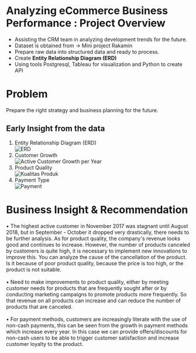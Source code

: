 # Analyzing eCommerce Business Performance : Project Overview
- Assisting the CRM team in analyzing development trends for the future.
- Dataset is obtained from 
-> Mini project Rakamin
- Prepare raw data into structured data and ready to process.
- Create **Entity Relationship Diagram (ERD)**
-   Using tools Postgresql, Tableau for visualization and Python to create API

# Problem 
Prepare the right strategy and business planning for the future.
## Early Insight from the data
1. Entity Relationship Diagram (ERD)<br>
![ERD](https://github.com/NurulIlahiHusnah/Posgre_to_python/assets/125198828/ed26a39a-c9a1-4d36-b7c1-e057c7e22bcf)<br>
2. Customer Growth<br>
![Active Customer Growth per Year](https://github.com/NurulIlahiHusnah/Posgre_to_python/assets/125198828/65bc46c7-c98b-4e3d-8dbd-a2f87efc9fbc) <br>
3. Product Quality<br>
![Kualitas Produk](https://github.com/NurulIlahiHusnah/Posgre_to_python/assets/125198828/b9be3f39-ec77-4488-abac-76325351fa59) <br>
4. Payment Type<br>
![Payment](https://github.com/NurulIlahiHusnah/Posgre_to_python/assets/125198828/87fde414-6df9-4a8e-b30d-af78bbaf0bf4) <br>

# Business Insight & Recommendation
• The highest active customer in November 2017 was stagnant until August 2018, but in September - October it dropped very drastically,   there needs to be further analysis. As for product quality, the company's revenue looks good and continues to increase. However, the number of products canceled by customers is quite high, it is necessary to implement new innovations to improve this. You can analyze the cause of the cancellation of the product. Is it because of poor product quality, because the price is too high, or the product is not suitable.<br>
<br>
• Need to make improvements to product quality, either by meeting customer needs for products that are frequently sought after or by conducting marketing campaigns to promote products more frequently. So that revenue on all products can increase and can reduce the number of products that are canceled.<br>
<br>
• For payment methods, customers are increasingly literate with the use of non-cash payments, this can be seen from the growth in payment methods which increase every year. In this case we can provide offers/discounts for non-cash users to be able to trigger customer satisfaction and increase customer loyalty to the product.

